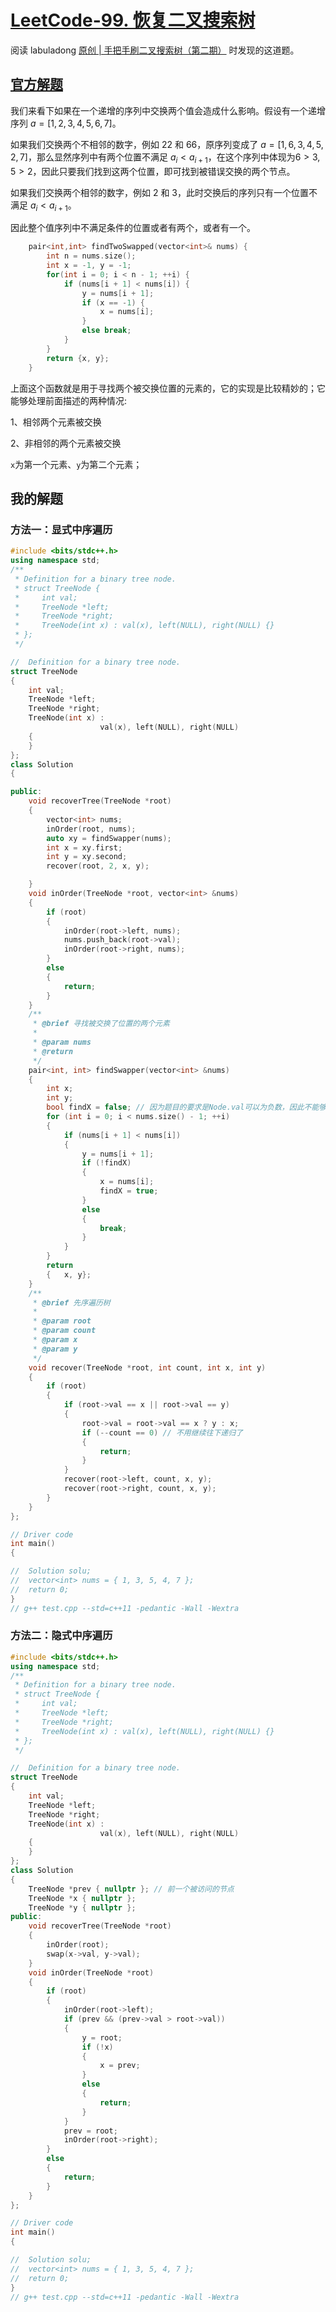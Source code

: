 # [LeetCode-99. 恢复二叉搜索树](https://leetcode.cn/problems/recover-binary-search-tree/)

阅读 labuladong [原创 | 手把手刷二叉搜索树（第二期）](https://mp.weixin.qq.com/s/SuGAvV9zOi4viaeyjWhzDw) 时发现的这道题。



## [官方解题](https://leetcode.cn/problems/recover-binary-search-tree/solution/hui-fu-er-cha-sou-suo-shu-by-leetcode-solution/)

我们来看下如果在一个递增的序列中交换两个值会造成什么影响。假设有一个递增序列 $a=[1,2,3,4,5,6,7]$。

如果我们交换两个不相邻的数字，例如 22 和 66，原序列变成了 $a=[1,6,3,4,5,2,7]$，那么显然序列中有两个位置不满足 $a_i < a_{i+1}$，在这个序列中体现为$6>3, 5>2$，因此只要我们找到这两个位置，即可找到被错误交换的两个节点。

如果我们交换两个相邻的数字，例如 $2$ 和 $3$，此时交换后的序列只有一个位置不满足 $a_i < a_{i+1}$。

因此整个值序列中不满足条件的位置或者有两个，或者有一个。

```c++
    pair<int,int> findTwoSwapped(vector<int>& nums) {
        int n = nums.size();
        int x = -1, y = -1;
        for(int i = 0; i < n - 1; ++i) {
            if (nums[i + 1] < nums[i]) {
                y = nums[i + 1];
                if (x == -1) {
                    x = nums[i];
                }
                else break;
            }
        }
        return {x, y};
    }

```

上面这个函数就是用于寻找两个被交换位置的元素的，它的实现是比较精妙的；它能够处理前面描述的两种情况:

1、相邻两个元素被交换

2、非相邻的两个元素被交换

`x`为第一个元素、`y`为第二个元素；



## 我的解题

### 方法一：显式中序遍历

```C++
#include <bits/stdc++.h>
using namespace std;
/**
 * Definition for a binary tree node.
 * struct TreeNode {
 *     int val;
 *     TreeNode *left;
 *     TreeNode *right;
 *     TreeNode(int x) : val(x), left(NULL), right(NULL) {}
 * };
 */

//  Definition for a binary tree node.
struct TreeNode
{
	int val;
	TreeNode *left;
	TreeNode *right;
	TreeNode(int x) :
					val(x), left(NULL), right(NULL)
	{
	}
};
class Solution
{

public:
	void recoverTree(TreeNode *root)
	{
		vector<int> nums;
		inOrder(root, nums);
		auto xy = findSwapper(nums);
		int x = xy.first;
		int y = xy.second;
		recover(root, 2, x, y);

	}
	void inOrder(TreeNode *root, vector<int> &nums)
	{
		if (root)
		{
			inOrder(root->left, nums);
			nums.push_back(root->val);
			inOrder(root->right, nums);
		}
		else
		{
			return;
		}
	}
	/**
	 * @brief 寻找被交换了位置的两个元素
	 *
	 * @param nums
	 * @return
	 */
	pair<int, int> findSwapper(vector<int> &nums)
	{
		int x;
		int y;
		bool findX = false; // 因为题目的要求是Node.val可以为负数，因此不能够通过x的值来判断是否找到了x，所以需要有一个特殊的标准来判断是否找到了x
		for (int i = 0; i < nums.size() - 1; ++i)
		{
			if (nums[i + 1] < nums[i])
			{
				y = nums[i + 1];
				if (!findX)
				{
					x = nums[i];
					findX = true;
				}
				else
				{
					break;
				}
			}
		}
		return
		{	x, y};
	}
	/**
	 * @brief 先序遍历树
	 *
	 * @param root
	 * @param count
	 * @param x
	 * @param y
	 */
	void recover(TreeNode *root, int count, int x, int y)
	{
		if (root)
		{
			if (root->val == x || root->val == y)
			{
				root->val = root->val == x ? y : x;
				if (--count == 0) // 不用继续往下递归了
				{
					return;
				}
			}
			recover(root->left, count, x, y);
			recover(root->right, count, x, y);
		}
	}
};

// Driver code
int main()
{

//	Solution solu;
//	vector<int> nums = { 1, 3, 5, 4, 7 };
//	return 0;
}
// g++ test.cpp --std=c++11 -pedantic -Wall -Wextra


```

### 方法二：隐式中序遍历

```C++
#include <bits/stdc++.h>
using namespace std;
/**
 * Definition for a binary tree node.
 * struct TreeNode {
 *     int val;
 *     TreeNode *left;
 *     TreeNode *right;
 *     TreeNode(int x) : val(x), left(NULL), right(NULL) {}
 * };
 */

//  Definition for a binary tree node.
struct TreeNode
{
	int val;
	TreeNode *left;
	TreeNode *right;
	TreeNode(int x) :
					val(x), left(NULL), right(NULL)
	{
	}
};
class Solution
{
	TreeNode *prev { nullptr }; // 前一个被访问的节点
	TreeNode *x { nullptr };
	TreeNode *y { nullptr };
public:
	void recoverTree(TreeNode *root)
	{
		inOrder(root);
		swap(x->val, y->val);
	}
	void inOrder(TreeNode *root)
	{
		if (root)
		{
			inOrder(root->left);
			if (prev && (prev->val > root->val))
			{
				y = root;
				if (!x)
				{
					x = prev;
				}
				else
				{
					return;
				}
			}
			prev = root;
			inOrder(root->right);
		}
		else
		{
			return;
		}
	}
};

// Driver code
int main()
{

//	Solution solu;
//	vector<int> nums = { 1, 3, 5, 4, 7 };
//	return 0;
}
// g++ test.cpp --std=c++11 -pedantic -Wall -Wextra


```


